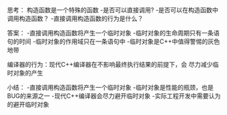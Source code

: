 思考：
构造函数是一个特殊的函数
-是否可以直接调用?
-是否可以在构造函数中调用构造函数？
-直接调用构造函数的行为是什么？

答案：
-直接调用构造函数将产生一个临时对象
-临时对象的生命周期只有一条语句的时间
-临时对象的作用域只在一条语句中
-临时对象是C++中值得警惕的灰色地带

编译器的行为：现代C++编译器在不影响最终执行结果的前提下，会
尽力减少临时对象的产生

小结：
-直接调用构造函数将产生一个临时对象
-临时对象是性能的瓶颈，也是BUG的来源之一
-现代C++编译器会尽力避开临时对象
-实际工程开发中需要认为的避开临时对象 


